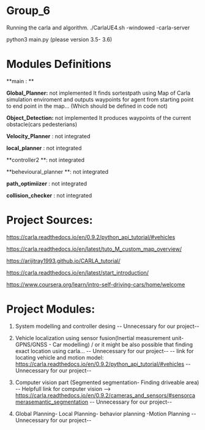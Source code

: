 # Group_6
Running the carla and algorithm.
./CarlaUE4.sh -windowed -carla-server

python3 main.py (please version 3.5- 3.6)


# Modules Definitions

**main : ** 

**Global_Planner:** not implemented
  It finds sortestpath using Map of Carla simulation enviroment and outputs waypoints for agent from starting point to end point in the map... (Which should be defined in code not)

**Object_Detection:** not implemented
 It produces waypoints of the current obstacle(cars pedesterians)

**Velocity_Planner** : not  integrated

**local_planner** : not integrated

**controller2 **: not integrated 

**behevioural_planner **: not integrated 

**path_optimiizer** : not integrated 

**collision_checker** : not integrated



#  Project Sources:
https://carla.readthedocs.io/en/0.9.2/python_api_tutorial/#vehicles

https://carla.readthedocs.io/en/latest/tuto_M_custom_map_overview/

https://arijitray1993.github.io/CARLA_tutorial/

https://carla.readthedocs.io/en/latest/start_introduction/


https://www.coursera.org/learn/intro-self-driving-cars/home/welcome

# Project Modules:

1. System modelling and controller desing -- Unnecessary for our project--
2. Vehicle localization using sensor fusion(Inertial measurement unit- GPNS/GNSS - Car modelling) / or it might be also possible that finding exact location using  carla... -- Unnecessary for our project--
-- link for locating vehicle and motion model:
https://carla.readthedocs.io/en/0.9.2/python_api_tutorial/#vehicles
-- Unnecessary for our project--

3. Computer vision part (Segmented segmentation- Finding driveable area)
  -- Helpfull link for computer vision --> https://carla.readthedocs.io/en/0.9.2/cameras_and_sensors/#sensorcamerasemantic_segmentation
-- Unnecessary for our project--
4. Global Planning- Local Planning- behavior planning  -Motion Planning
-- Unnecessary for our project--



